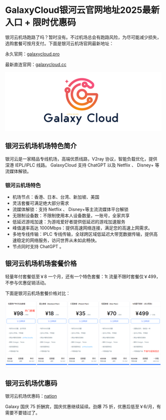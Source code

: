 # GalaxyCloud银河云官网地址2025最新入口 + 限时优惠码

银河云机场跑路了吗？暂时没有。不过机场总会有跑路风险，为尽可能减少损失，选购套餐可按月支付。下面是银河云机场官网最新地址：

永久官网：[galaxycloud.pro](https://xuv.cc/out/galaxy)

最新直连官网：[galaxycloud.cc](https://inv03.galaxyaff.cc/register?aff=2KesZjXi)

[![银河云机场机场官网地址](galaxycloud_uxtt_20241011_151319.png)](https://xuv.cc/out/galaxy)

## 银河云机场机场特色简介

银河云是一家精品专线机场，高端优质线路，V2ray 协议，智能负载优化，提供深港 IEPL/IPLC 线路。 GalaxyCloud 支持 ChatGPT 以及 Netflix 、 Disney+ 等流媒体解锁。

### 银河云机场特色

<ul>
    <li>机场节点：香港、日本、台湾、新加坡、美国</li>
    <li>灵活套餐可满足绝大部分需求</li>
    <li>流媒体解锁：支持 Netflix 、 Disney+等主流流媒体平台解锁</li>
    <li>无限制设备数：不限制使用本人设备数量，一账号，全家共享</li>
    <li>低延迟游戏加速：为游戏爱好者提供低延迟的游戏加速服务</li>
    <li>峰值速率高达 1000Mbps：提供高速网络连接，满足您的高速上网需求。</li>
    <li>多地专线传输：IPLC 专线传输，全球跨区域低延迟大带宽数据传输，提供高速稳定的网络服务，访问世界从未如此畅快。</li>
    <li>节点同时支持 ChatGPT 。</li>
</ul>

## 银河云机场机场套餐价格

轻量年付套餐低至￥8 一个月，还有一个特色套餐：1t 流量不限时套餐仅￥499，不参与优惠促销活动。

下面是银河云机场套餐价格对比：

[![银河云机场机场套餐价格](galaxycloud_uxtt_20241011_150203.png)](https://xuv.cc/out/galaxy)

## 银河云机场优惠码

银河云机场优惠码：[nation](https://xuv.cc/out/galaxy)

Galaxy 国庆 75 折酬宾，国庆优惠继续延续。劲爆 75 折，优惠后低至￥6/月，有需要不要错过了。
